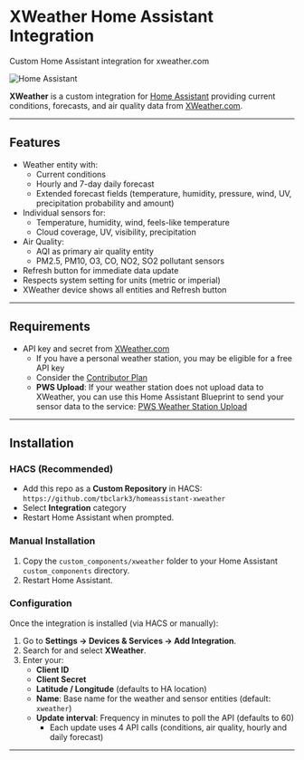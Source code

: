 # XWeather Home Assistant Integration
Custom Home Assistant integration for xweather.com

![Home Assistant](https://img.shields.io/badge/Home%20Assistant-Custom%20Component-blue)

**XWeather** is a custom integration for [Home Assistant](https://www.home-assistant.io/)
providing current conditions, forecasts, and air quality data from [XWeather.com](https://xweather.com/).

---

## Features

- Weather entity with:
  - Current conditions
  - Hourly and 7-day daily forecast
  - Extended forecast fields (temperature, humidity, pressure, wind, UV, precipitation probability and amount)
- Individual sensors for:
  - Temperature, humidity, wind, feels-like temperature
  - Cloud coverage, UV, visibility, precipitation
- Air Quality:
  - AQI as primary air quality entity
  - PM2.5, PM10, O3, CO, NO2, SO2 pollutant sensors
- Refresh button for immediate data update
- Respects system setting for units (metric or imperial)
- XWeather device shows all entities and Refresh button

---

## Requirements

- API key and secret from [XWeather.com](https://xweather.com/)
  - If you have a personal weather station, you may be eligible for a free API key
  - Consider the [Contributor Plan](https://signup.xweather.com/pws-contributor)
  - **PWS Upload**: If your weather station does not upload data to XWeather, you can use this Home Assistant Blueprint to send your sensor data to the service: [PWS Weather Station Upload](https://community.home-assistant.io/t/pws-weather-station-upload/806415)

---

## Installation

### HACS (Recommended)

- Add this repo as a **Custom Repository** in HACS:
  `https://github.com/tbclark3/homeassistant-xweather`
- Select **Integration** category
- Restart Home Assistant when prompted.

### Manual Installation

1. Copy the `custom_components/xweather` folder to your Home Assistant `custom_components` directory.
2. Restart Home Assistant.

### Configuration

Once the integration is installed (via HACS or manually):

1. Go to **Settings → Devices & Services → Add Integration**.
2. Search for and select **XWeather**.
3. Enter your:
   - **Client ID**
   - **Client Secret**
   - **Latitude / Longitude** (defaults to HA location)
   - **Name**: Base name for the weather and sensor entities (default: `xweather`)
   - **Update interval**: Frequency in minutes to poll the API (defaults to 60)
     - Each update uses 4 API calls (conditions, air quality, hourly and daily forecast)

---
